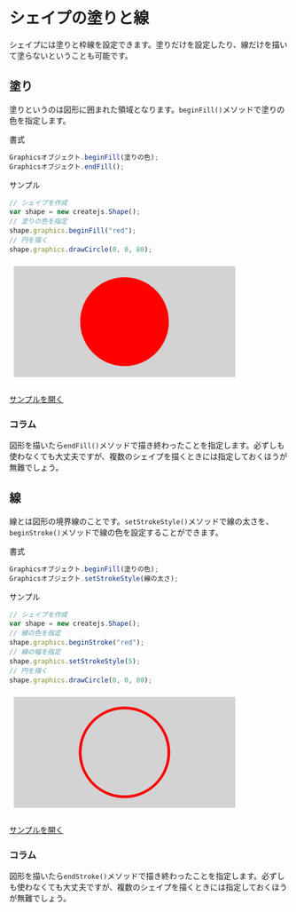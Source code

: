 # シェイプの塗りと線

シェイプには塗りと枠線を設定できます。塗りだけを設定したり、線だけを描いて塗らないということも可能です。

## 塗り

塗りというのは図形に囲まれた領域となります。`beginFill()`メソッドで塗りの色を指定します。

書式
```js
Graphicsオブジェクト.beginFill(塗りの色);
Graphicsオブジェクト.endFill();
```

サンプル

```js
// シェイプを作成
var shape = new createjs.Shape();
// 塗りの色を指定
shape.graphics.beginFill("red");
// 円を描く
shape.graphics.drawCircle(0, 0, 80);
```

![](../imgs/shape_begin_fill.html.png)

[サンプルを開く](../samples/shape_begin_fill.html)


### コラム

図形を描いたら`endFill()`メソッドで描き終わったことを指定します。必ずしも使わなくても大丈夫ですが、複数のシェイプを描くときには指定しておくほうが無難でしょう。


## 線

線とは図形の境界線のことです。`setStrokeStyle()`メソッドで線の太さを、`beginStroke()`メソッドで線の色を設定することができます。


書式

```js
Graphicsオブジェクト.beginFill(塗りの色);
Graphicsオブジェクト.setStrokeStyle(線の太さ);
```

サンプル

```js
// シェイプを作成
var shape = new createjs.Shape();
// 線の色を指定
shape.graphics.beginStroke("red");
// 線の幅を指定
shape.graphics.setStrokeStyle(5);
// 円を描く
shape.graphics.drawCircle(0, 0, 80);
```




![](../imgs/shape_begin_stroke.html.png)

[サンプルを開く](../samples/shape_begin_stroke.html)

### コラム

図形を描いたら`endStroke()`メソッドで描き終わったことを指定します。必ずしも使わなくても大丈夫ですが、複数のシェイプを描くときには指定しておくほうが無難でしょう。

